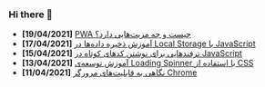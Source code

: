 ### Hi there 👋

<!-- posts -->
* **[19/04/2021]** [PWA چیست و چه مزیت‌هایی دارد؟](https://liara.ir/blog/pwa-%da%86%db%8c%d8%b3%d8%aa-%d9%88-%da%86%d9%87-%d9%85%d8%b2%db%8c%d8%aa%e2%80%8c%d9%87%d8%a7%db%8c%db%8c-%d8%af%d8%a7%d8%b1%d8%af%d8%9f/ "PWA چیست و چه مزیت‌هایی دارد؟")
* **[17/04/2021]** [آموزش ذخیره داده‌ها در Local Storage با JavaScript](https://liara.ir/blog/%d8%a2%d9%85%d9%88%d8%b2%d8%b4-%d8%b0%d8%ae%db%8c%d8%b1%d9%87-%d8%af%d8%a7%d8%af%d9%87%e2%80%8c%d9%87%d8%a7-%d8%af%d8%b1-local-storage-%d8%a8%d8%a7-javascript/ "آموزش ذخیره داده‌ها در Local Storage با JavaScript")
* **[15/04/2021]** [ترفندهایی برای نوشتن کدهای کوتاه در JavaScript](https://liara.ir/blog/%d8%aa%d8%b1%d9%81%d9%86%d8%af%d9%87%d8%a7%db%8c%db%8c-%d8%a8%d8%b1%d8%a7%db%8c-%d9%86%d9%88%d8%b4%d8%aa%d9%86-%da%a9%d8%af%d9%87%d8%a7%db%8c-%da%a9%d9%88%d8%aa%d8%a7%d9%87-%d8%af%d8%b1-javascript/ "ترفندهایی برای نوشتن کدهای کوتاه در JavaScript")
* **[13/04/2021]** [آموزش توسعه‌ی Loading Spinner با استفاده از CSS](https://liara.ir/blog/%d8%a2%d9%85%d9%88%d8%b2%d8%b4-%d8%aa%d9%88%d8%b3%d8%b9%d9%87%e2%80%8c%db%8c-loading-spinner-%d8%a8%d8%a7-%d8%a7%d8%b3%d8%aa%d9%81%d8%a7%d8%af%d9%87-%d8%a7%d8%b2-css/ "آموزش توسعه‌ی Loading Spinner با استفاده از CSS")
* **[11/04/2021]** [نگاهی به قابلیت‌های مرورگر Chrome](https://liara.ir/blog/%d9%86%da%af%d8%a7%d9%87%db%8c-%d8%a8%d9%87-%d8%ac%d8%af%db%8c%d8%af%d8%aa%d8%b1%db%8c%d9%86-%d9%82%d8%a7%d8%a8%d9%84%db%8c%d8%aa%e2%80%8c%d9%87%d8%a7%db%8c-%d9%85%d8%b1%d9%88%d8%b1%da%af%d8%b1-chrome/ "نگاهی به قابلیت‌های مرورگر Chrome")<!-- /posts -->
